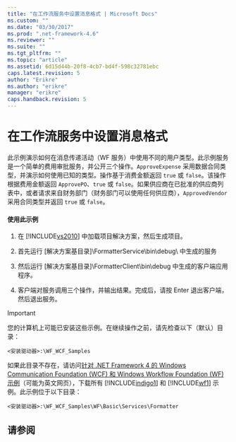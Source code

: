 ```yaml
---
title: "在工作流服务中设置消息格式 | Microsoft Docs"
ms.custom: ""
ms.date: "03/30/2017"
ms.prod: ".net-framework-4.6"
ms.reviewer: ""
ms.suite: ""
ms.tgt_pltfrm: ""
ms.topic: "article"
ms.assetid: 6d15d44b-20f8-4cb7-bd4f-598c32781ebc
caps.latest.revision: 5
author: "Erikre"
ms.author: "erikre"
manager: "erikre"
caps.handback.revision: 5
---
```

# 在工作流服务中设置消息格式
此示例演示如何在消息传递活动（WF 服务）中使用不同的用户类型。此示例服务是一个简单的费用审批服务，并公开三个操作。`ApproveExpense` 采用数据合同类型，并演示如何使用已知的类型。操作基于消费金额返回 `true` 或 `false`。该操作根据费用金额返回 `ApprovePO`、`true` 或 `false`。如果供应商在已批准的供应商列表中，或者请求来自财务部门（财务部门可以使用任何供应商），`ApprovedVendor` 采用合同类型并返回 `true` 或 `false`。  
  
#### 使用此示例  
  
1.  在 [!INCLUDE[vs2010](../../../../includes/vs2010-md.md)] 中加载项目解决方案，然后生成项目。  
  
2.  首先运行 \[解决方案基目录\]\\FormatterService\\bin\\debug\\ 中生成的服务  
  
3.  然后运行 \[解决方案基目录\]\\FormatterClient\\bin\\debug 中生成的客户端应用程序。  
  
4.  客户端对服务调用三个操作，并输出结果。完成后，请按 Enter 退出客户端，然后退出服务。  
  
> [!IMPORTANT]
>  您的计算机上可能已安装这些示例。在继续操作之前，请先检查以下（默认）目录：  
>   
>  `<安装驱动器>:\WF_WCF_Samples`  
>   
>  如果此目录不存在，请访问[针对 .NET Framework 4 的 Windows Communication Foundation \(WCF\) 和 Windows Workflow Foundation \(WF\) 示例](http://go.microsoft.com/fwlink/?LinkId=150780)（可能为英文网页），下载所有 [!INCLUDE[indigo1](../../../../includes/indigo1-md.md)] 和 [!INCLUDE[wf1](../../../../includes/wf1-md.md)] 示例。此示例位于以下目录：  
>   
>  `<安装驱动器>:\WF_WCF_Samples\WF\Basic\Services\Formatter`  
  
## 请参阅